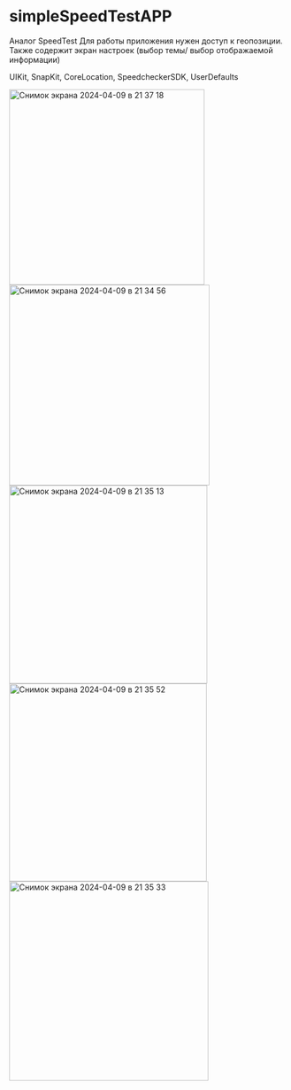 # simpleSpeedTestAPP

Аналог SpeedTest
Для работы приложения нужен доступ к геопозиции. Также содержит экран настроек (выбор темы/ выбор отображаемой информации)

UIKit, SnapKit, CoreLocation, SpeedcheckerSDK, UserDefaults

<img width="353" alt="Снимок экрана 2024-04-09 в 21 37 18" src="https://github.com/RogulevS/simpleSpeedTestAPP/assets/113042797/f8a433c7-ed9b-4d89-bb63-b5ba318c3150">
<img width="362" alt="Снимок экрана 2024-04-09 в 21 34 56" src="https://github.com/RogulevS/simpleSpeedTestAPP/assets/113042797/608f835c-3f01-4da3-9840-5608d268f611">
<img width="358" alt="Снимок экрана 2024-04-09 в 21 35 13" src="https://github.com/RogulevS/simpleSpeedTestAPP/assets/113042797/b4c9160d-7969-4c65-bef6-92f136071c36">
<img width="357" alt="Снимок экрана 2024-04-09 в 21 35 52" src="https://github.com/RogulevS/simpleSpeedTestAPP/assets/113042797/43ea4f36-c3fe-42de-8288-034c5b144e08">
<img width="360" alt="Снимок экрана 2024-04-09 в 21 35 33" src="https://github.com/RogulevS/simpleSpeedTestAPP/assets/113042797/1a2cd67f-d7f0-4489-aaae-2d98d2862833">
